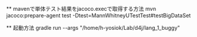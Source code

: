 ** mavenで単体テスト結果をjacoco.execで取得する方法
mvn jacoco:prepare-agent test -Dtest=MannWhitneyUTestTest#testBigDataSet

** 起動方法
gradle run --args "/home/h-yosiok/Lab/d4j/lang_1_buggy"